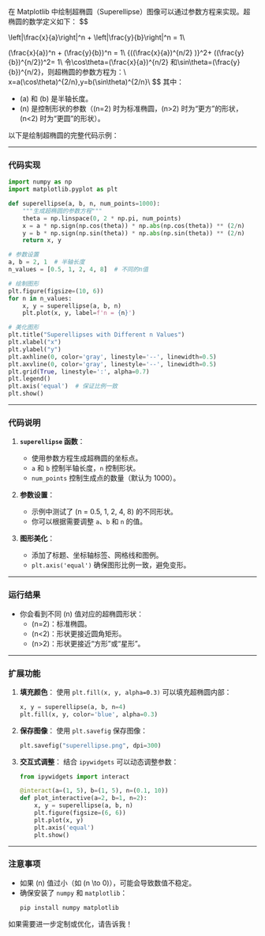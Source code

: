 在 Matplotlib 中绘制超椭圆（Superellipse）图像可以通过参数方程来实现。超椭圆的数学定义如下：
$$

\left|\frac{x}{a}\right|^n + \left|\frac{y}{b}\right|^n = 1\\

(\frac{x}{a})^n + (\frac{y}{b})^n = 1\\
{((\frac{x}{a})^{n/2} )}^2+ ((\frac{y}{b})^{n/2})^2= 1\\
令\cos\theta=(\frac{x}{a})^{n/2} 和\sin\theta=(\frac{y}{b})^{n/2}，则超椭圆的参数方程为：\\
x=a(\cos\theta)^{2/n},y=b(\sin\theta)^{2/n}\\
$$
其中：
- \(a\) 和 \(b\) 是半轴长度。
- \(n\) 是控制形状的参数（\(n=2\) 时为标准椭圆，\(n>2\) 时为“更方”的形状，\(n<2\) 时为“更圆”的形状）。

以下是绘制超椭圆的完整代码示例：

---

### **代码实现**
```python
import numpy as np
import matplotlib.pyplot as plt

def superellipse(a, b, n, num_points=1000):
    """生成超椭圆的参数方程"""
    theta = np.linspace(0, 2 * np.pi, num_points)
    x = a * np.sign(np.cos(theta)) * np.abs(np.cos(theta)) ** (2/n)
    y = b * np.sign(np.sin(theta)) * np.abs(np.sin(theta)) ** (2/n)
    return x, y

# 参数设置
a, b = 2, 1  # 半轴长度
n_values = [0.5, 1, 2, 4, 8]  # 不同的n值

# 绘制图形
plt.figure(figsize=(10, 6))
for n in n_values:
    x, y = superellipse(a, b, n)
    plt.plot(x, y, label=f'n = {n}')

# 美化图形
plt.title("Superellipses with Different n Values")
plt.xlabel("x")
plt.ylabel("y")
plt.axhline(0, color='gray', linestyle='--', linewidth=0.5)
plt.axvline(0, color='gray', linestyle='--', linewidth=0.5)
plt.grid(True, linestyle=':', alpha=0.7)
plt.legend()
plt.axis('equal')  # 保证比例一致
plt.show()
```

---

### **代码说明**
1. **`superellipse` 函数**：
   - 使用参数方程生成超椭圆的坐标点。
   - `a` 和 `b` 控制半轴长度，`n` 控制形状。
   - `num_points` 控制生成点的数量（默认为 1000）。

2. **参数设置**：
   - 示例中测试了 \(n = 0.5, 1, 2, 4, 8\) 的不同形状。
   - 你可以根据需要调整 `a`、`b` 和 `n` 的值。

3. **图形美化**：
   - 添加了标题、坐标轴标签、网格线和图例。
   - `plt.axis('equal')` 确保图形比例一致，避免变形。

---

### **运行结果**
- 你会看到不同 \(n\) 值对应的超椭圆形状：
  - \(n=2\)：标准椭圆。
  - \(n<2\)：形状更接近圆角矩形。
  - \(n>2\)：形状更接近“方形”或“星形”。

---

### **扩展功能**
1. **填充颜色**：
   使用 `plt.fill(x, y, alpha=0.3)` 可以填充超椭圆内部：
   ```python
   x, y = superellipse(a, b, n=4)
   plt.fill(x, y, color='blue', alpha=0.3)
   ```

2. **保存图像**：
   使用 `plt.savefig` 保存图像：
   ```python
   plt.savefig("superellipse.png", dpi=300)
   ```

3. **交互式调整**：
   结合 `ipywidgets` 可以动态调整参数：
   ```python
   from ipywidgets import interact

   @interact(a=(1, 5), b=(1, 5), n=(0.1, 10))
   def plot_interactive(a=2, b=1, n=2):
       x, y = superellipse(a, b, n)
       plt.figure(figsize=(6, 6))
       plt.plot(x, y)
       plt.axis('equal')
       plt.show()
   ```

---

### **注意事项**
- 如果 \(n\) 值过小（如 \(n \to 0\)），可能会导致数值不稳定。
- 确保安装了 `numpy` 和 `matplotlib`：
  ```bash
  pip install numpy matplotlib
  ```

如果需要进一步定制或优化，请告诉我！